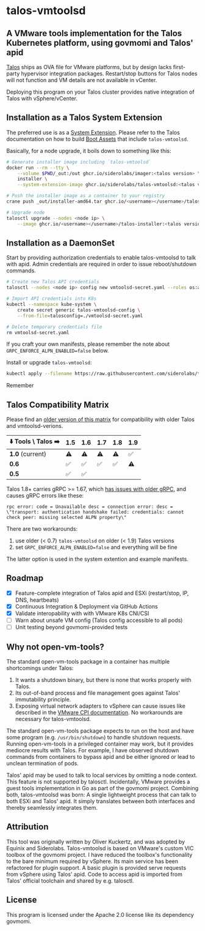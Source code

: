 # talos-vmtoolsd

## A VMware tools implementation for the Talos Kubernetes platform, using govmomi and Talos' apid

[Talos](https://talos.dev/) ships as OVA file for VMware platforms, but by design lacks first-party hypervisor integration packages.
Restart/stop buttons for Talos nodes will not function and VM details are not available in vCenter.

Deploying this program on your Talos cluster provides native integration of Talos with vSphere/vCenter.

## Installation as a Talos System Extension

The preferred use is as a [System Extension](https://www.talos.dev/latest/talos-guides/configuration/system-extensions/).
Please refer to the Talos documentation on how to build [Boot Assets](https://www.talos.dev/latest/talos-guides/install/boot-assets/#imager)
that include `talos-vmtoolsd`.

Basically, for a node upgrade, it boils down to something like this:

```bash
# Generate installer image including `talos-vmtoolsd`
docker run --rm --tty \
    --volume $PWD/_out:/out ghcr.io/siderolabs/imager:<talos version> \
    installer \
    --system-extension-image ghcr.io/siderolabs/talos-vmtoolsd:<talos vmtoolsd version>

# Push the installer image as a container to your registry
crane push _out/installer-amd64.tar ghcr.io/<username></username>/talos-installer:<talos version>

# Upgrade node
talosctl upgrade --nodes <node ip> \
    --image ghcr.io/<username></username>/talos-installer:<talos version>
```

## Installation as a DaemonSet

Start by providing authorization credentials to enable talos-vmtoolsd to talk with apid.
Admin credentials are required in order to issue reboot/shutdown commands.

```bash
# Create new Talos API credentials
talosctl --nodes <node ip> config new vmtoolsd-secret.yaml --roles os:admin

# Import API credentials into K8s
kubectl --namespace kube-system \
    create secret generic talos-vmtoolsd-config \
    --from-file=talosconfig=./vmtoolsd-secret.yaml

# Delete temporary credentials file
rm vmtoolsd-secret.yaml
```

If you craft your own manifests, please remember the note about `GRPC_ENFORCE_ALPN_ENABLED=false` below.

Install or upgrade `talos-vmtoolsd`:

```bash
kubectl apply --filename https://raw.githubusercontent.com/siderolabs/talos-vmtoolsd/master/deploy/latest.yaml
```

Remember

## Talos Compatibility Matrix

Please find an [older version of this matrix](https://github.com/siderolabs/talos-vmtoolsd/blob/0.4.0/README.md)
for compatibility with older Talos and vmtoolsd-verions.

| ⬇️ Tools \ Talos ➡️ |  1.5 | 1.6 | 1.7 | 1.8 | 1.9 |
| ------------------ | --- | ----| --- | ---- | --- |
| **1.0** (current)  |  ⚠️   |  ⚠️  |  ⚠️  |  ⚠️  | ✅  |
| **0.6**            |  ✅  | ✅  | ✅  | ✅  | ⚠️  |
| **0.5**            |  ✅  | ✅  |     |     |    |

Talos 1.8+ carries gRPC >= 1.67, which [has issues with older gRPC](https://github.com/siderolabs/talos/issues/9463),
and causes gRPC errors like these:

```text
rpc error: code = Unavailable desc = connection error: desc = \"transport: authentication handshake failed: credentials: cannot check peer: missing selected ALPN property\"
```

There are two workarounds:

1. use older (< 0.7) `talos-vmtoolsd` on older (< 1.9) Talos versions
2. set `GRPC_ENFORCE_ALPN_ENABLED=false` and everything will be fine

The latter option is used in the system extention and example manifests.

## Roadmap

* [x] Feature-complete integration of Talos apid and ESXi (restart/stop, IP, DNS, heartbeats)
* [x] Continuous Integration & Deployment via GitHub Actions
* [x] Validate interopability with with VMware K8s CNI/CSI
* [ ] Warn about unsafe VM config (Talos config accessible to all pods)
* [ ] Unit testing beyond govmomi-provided tests

## Why not open-vm-tools?

The standard open-vm-tools package in a container has multiple shortcomings under Talos:

1. It wants a shutdown binary, but there is none that works properly with Talos.
2. Its out-of-band process and file management goes against Talos' immutability principle.
3. Exposing virtual network adapters to vSphere can cause issues like described in the
   [VMware CPI documentation](https://cloud-provider-vsphere.sigs.k8s.io/known_issues.html).
   No workarounds are necessary for talos-vmtoolsd.

The standard open-vm-tools package expects to run on the host and have some program (e.g. `/usr/bin/shutdown`) to handle shutdown requests.
Running open-vm-tools in a privileged container may work, but it provides mediocre results with Talos.
For example, I have observed shutdown commands from containers to bypass apid and be either ignored or lead to unclean termination of pods.

Talos' apid may be used to talk to local services by omitting a node context.
This feature is not supported by talosctl.
Incidentally, VMware provides a guest tools implementation in Go as part of the govmomi project.
Combining both, talos-vmtoolsd was born: A single lightweight process that can talk to both ESXi and Talos' apid.
It simply translates between both interfaces and thereby seamlessly integrates them.

## Attribution

This tool was originally written by Oliver Kuckertz, and was adopted by Equinix and Siderolabs.
Talos-vmtoolsd is based on VMware's custom VIC toolbox of the govmomi project.
I have reduced the toolbox's functionality to the bare minimum required by vSphere.
Its main service has been refactored for plugin support.
A basic plugin is provided serve requests from vSphere using Talos' apid.
Code to access apid is imported from Talos' official toolchain and shared by e.g. talosctl.

## License

This program is licensed under the Apache 2.0 license like its dependency govmomi.
